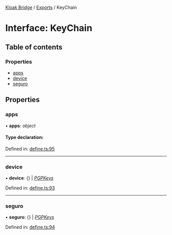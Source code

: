 [Kloak Bridge](../README.md) / [Exports](../modules.md) / KeyChain

# Interface: KeyChain

## Table of contents

### Properties

- [apps](keychain.md#apps)
- [device](keychain.md#device)
- [seguro](keychain.md#seguro)

## Properties

### apps

• **apps**: *object*

#### Type declaration:

Defined in: [define.ts:95](https://github.com/CoNET-project/kloak-bridge/blob/6d44216/src/define.ts#L95)

___

### device

• **device**: {} \| [*PGPKeys*](pgpkeys.md)

Defined in: [define.ts:93](https://github.com/CoNET-project/kloak-bridge/blob/6d44216/src/define.ts#L93)

___

### seguro

• **seguro**: {} \| [*PGPKeys*](pgpkeys.md)

Defined in: [define.ts:94](https://github.com/CoNET-project/kloak-bridge/blob/6d44216/src/define.ts#L94)
